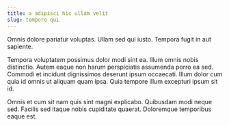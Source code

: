 ```yaml
---
title: a adipisci hic ullam velit
slug: tempore qui
---
```


Omnis dolore pariatur voluptas. Ullam sed qui iusto. Tempora fugit in aut sapiente.

Tempora voluptatem possimus dolor modi sint ea. Illum omnis nobis distinctio. Autem eaque non harum perspiciatis assumenda porro ea sed. Commodi et incidunt dignissimos deserunt ipsum occaecati. Illum dolor cum quia id omnis ut aliquam quam ipsa. Quia tempore illum excepturi ipsum sit id.

Omnis et cum sit nam quis sint magni explicabo. Quibusdam modi neque sed. Facilis sed itaque nobis cupiditate quaerat. Doloremque temporibus eaque est.
